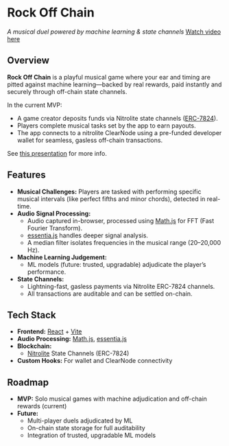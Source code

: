 # Rock Off Chain

_A musical duel powered by machine learning & state channels_
[Watch video here](https://youtu.be/CQqs_9edxMc)

## Overview

**Rock Off Chain** is a playful musical game where your ear and timing are pitted against machine learning—backed by real rewards, paid instantly and securely through off-chain state channels.

In the current MVP:
- A game creator deposits funds via Nitrolite state channels ([ERC-7824](https://erc7824.org/)).
- Players complete musical tasks set by the app to earn payouts.
- The app connects to a nitrolite ClearNode using a pre-funded developer wallet for seamless, gasless off-chain transactions.

See [this presentation](presentation.pdf) for more info.
## Features

- **Musical Challenges:** Players are tasked with performing specific musical intervals (like perfect fifths and minor chords), detected in real-time.
- **Audio Signal Processing:**
  - Audio captured in-browser, processed using [Math.js](https://mathjs.org/) for FFT (Fast Fourier Transform).
  - [essentia.js](https://mtg.github.io/essentia.js/) handles deeper signal analysis.
  - A median filter isolates frequencies in the musical range (20–20,000 Hz).
- **Machine Learning Judgement:**
  - ML models (future: trusted, upgradable) adjudicate the player’s performance.
- **State Channels:**
  - Lightning-fast, gasless payments via Nitrolite ERC-7824 channels.
  - All transactions are auditable and can be settled on-chain.

## Tech Stack

- **Frontend:** [React](https://react.dev/) + [Vite](https://vitejs.dev/)
- **Audio Processing:** [Math.js](https://mathjs.org/), [essentia.js](https://mtg.github.io/essentia.js/)
- **Blockchain:**
  - [Nitrolite](https://github.com/erc7824/) State Channels (ERC-7824)
- **Custom Hooks:** For wallet and ClearNode connectivity

## Roadmap

- **MVP:** Solo musical games with machine adjudication and off-chain rewards (current)
- **Future:**
  - Multi-player duels adjudicated by ML
  - On-chain state storage for full auditability
  - Integration of trusted, upgradable ML models
